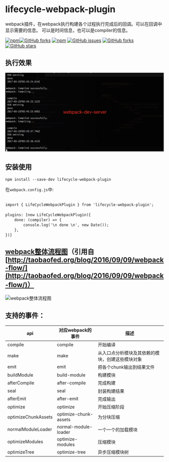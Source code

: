 # lifecycle-webpack-plugin

webpack插件，在webpack执行构建各个过程执行完成后的回调。可以在回调中显示需要的信息。
可以是时间信息，也可以是compiler的信息。

[![npm](https://img.shields.io/npm/dt/lifecycle-webpack-plugin.svg)](https://www.npmjs.com/package/lifecycle-webpack-plugin)[![GitHub forks](https://img.shields.io/github/forks/fanjunzhi/lifecycle-webpack-plugin.svg)](https://github.com/fanjunzhi/lifecycle-webpack-plugin/network)
[![npm](https://img.shields.io/npm/v/lifecycle-webpack-plugin.svg)](https://www.npmjs.com/package/lifecycle-webpack-plugin)
[![GitHub issues](https://img.shields.io/github/issues/fanjunzhi/lifecycle-webpack-plugin.svg)](https://github.com/fanjunzhi/lifecycle-webpack-plugin/issues)
[![GitHub forks](https://img.shields.io/github/forks/fanjunzhi/lifecycle-webpack-plugin.svg)](https://github.com/fanjunzhi/lifecycle-webpack-plugin/network)
[![GitHub stars](https://img.shields.io/github/stars/fanjunzhi/lifecycle-webpack-plugin.svg)](https://github.com/fanjunzhi/lifecycle-webpack-plugin/stargazers)

## 执行效果

![效果](https://raw.githubusercontent.com/fanjunzhi/lifecycle-webpack-plugin/master/lifecycle-webpack-plugin.png)

## 安装使用

```$xslt
npm install --save-dev lifecycle-webpack-plugin
```
在`webpack.config.js`中:

```$xslt

import { LifeCycleWebpackPlugin } from 'lifecycle-webpack-plugin';

plugins: [new LifeCycleWebpackPlugin({
    done: (compiler) => {
        console.log('\n done \n', new Date());
    },
})]
```
## [webpack整体流程图](https://img.alicdn.com/tps/TB1GVGFNXXXXXaTapXXXXXXXXXX-4436-4244.jpg)（引用自[http://taobaofed.org/blog/2016/09/09/webpack-flow/](http://taobaofed.org/blog/2016/09/09/webpack-flow/)）
![webpack整体流程图](https://img.alicdn.com/tps/TB1GVGFNXXXXXaTapXXXXXXXXXX-4436-4244.jpg)

## 支持的事件：

| api | 对应webpack的事件 | 描述 |
| ---- | ----------------| ---- |
| compile | compile | 开始编译 |
| make | make | 从入口点分析模块及其依赖的模块，创建这些模块对象 |
| emit | emit | 把各个chunk输出到结果文件 |
| buildModule | build-module | 构建模块 |
| afterCompile | after-compile | 完成构建 |
| seal | seal | 封装构建结果 |
| afterEmit | after-emit | 完成输出 |
| optimize | optimize | 开始压缩阶段 |
| optimizeChunkAssets | optimize-chunk-assets | 为分块压缩 |
| normalModuleLoader | normal-module-loader | 一个一个的加载模块 |
| optimizeModules | optimize-modules | 压缩模块 |
| optimizeTree | optimize-tree | 异步压缩模块树 |